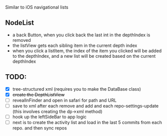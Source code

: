 Similar to iOS navigational lists <!--more--> 

## NodeList
- a back Button, when you click back the last int in the depthIndex is removed
- the listView gets each sibling item in the current depth index
- when you click a listItem, the index of the item you clicked will be added to the depthIndex, and a new list will be created based on the current depthIndex

## TODO:
- [x] tree-structured xml (requires you to make the DataBase class)
- [x] ~~create the DepthListView~~
- [ ] revealInFinder and open in safari for path and URL
- [ ] save to xml after each remove and add and each repo-settings-update (this involves creating the dp->xml method)
- [ ] hook up the leftSideBar to app logic
- [ ] next is to create the activity list and load in the last 5 commits from each repo. and then sync repos
